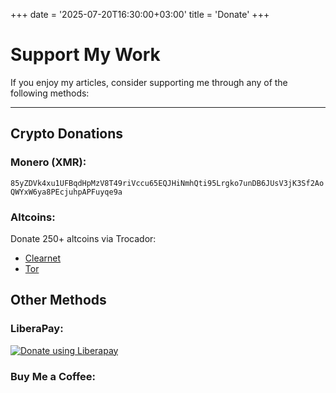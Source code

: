 +++
date = '2025-07-20T16:30:00+03:00'
title = 'Donate'
+++
# **Support My Work**
If you enjoy my articles, consider supporting me through any of the following methods:

---
## **Crypto Donations**
### **Monero (XMR)**: 
```85yZDVk4xu1UFBqdHpMzV8T49riVccu65EQJHiNmhQti95Lrgko7unDB6JUsV3jK3Sf2AoQWYxW6ya8PEcjuhpAPFuyqe9a ```
### **Altcoins:** 
Donate 250+ altcoins via Trocador: 
- [Clearnet](https://trocador.app/en/anonpay/?ticker_to=xmr&network_to=Mainnet&name=Narnacle&donation=True&buttonbgcolor=ff0000&address=85yZDVk4xu1UFBqdHpMzV8T49riVccu65EQJHiNmhQti95Lrgko7unDB6JUsV3jK3Sf2AoQWYxW6ya8PEcjuhpAPFuyqe9a) 
- [Tor](http://trocadorfyhlu27aefre5u7zri66gudtzdyelymftvr4yjwcxhfaqsid.onion/en/anonpay/?ticker_to=xmr&network_to=Mainnet&name=Narnacle&donation=True&buttonbgcolor=ff0000&address=85yZDVk4xu1UFBqdHpMzV8T49riVccu65EQJHiNmhQti95Lrgko7unDB6JUsV3jK3Sf2AoQWYxW6ya8PEcjuhpAPFuyqe9a)
## **Other Methods**
### **LiberaPay:**
<script src="https://liberapay.com/Narnacle/widgets/button.js"></script> <noscript><a href="https://liberapay.com/Narnacle/donate"><img alt="Donate using Liberapay" src="https://liberapay.com/assets/widgets/donate.svg"></a></noscript>

### **Buy Me a Coffee:**
<script type="text/javascript" src="https://cdnjs.buymeacoffee.com/1.0.0/button.prod.min.js" data-name="bmc-button" data-slug="supportnarnacle" data-color="#BD5FFF" data-emoji="" data-font="Cookie" data-text="Buy me a coffee" data-outline-color="#000000" data-font-color="#ffffff" data-coffee-color="#FFDD00"></script>